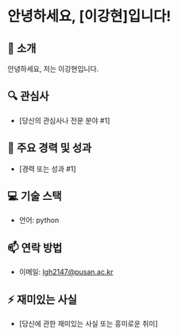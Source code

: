 # 안녕하세요, [이강현]입니다!

## 👋 소개
안녕하세요, 저는 이강현입니다. 

## 🔍 관심사
- [당신의 관심사나 전문 분야 #1]


## 🌟 주요 경력 및 성과
- [경력 또는 성과 #1]


## 💻 기술 스택
- 언어: python

## 📫 연락 방법
- 이메일: lgh2147@pusan.ac.kr


## ⚡ 재미있는 사실
- [당신에 관한 재미있는 사실 또는 흥미로운 취미]
